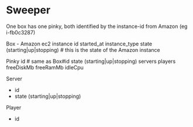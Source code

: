 # Sweeper

One box has one pinky, both identified by the instance-id from Amazon (eg i-fb0c3287)

Box - Amazon ec2 instance
  id
  started_at
  instance_type
  state (starting|up|stopping) # this is the state of the Amazon instance
  
Pinky
  id # same as Box#id
  state (starting|up|stopping)
  servers
  players
  freeDiskMb
  freeRamMb
  idleCpu

Server
  - id
  - state (starting|up|stopping)

Player
  - id